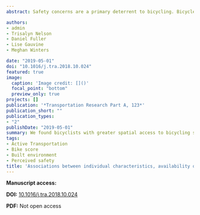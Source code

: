 ```yaml
---
abstract: Safety concerns are a primary deterrent to bicycling. Bicycle infrastructure is both preferred and safer for bicycling. In this paper, we examine the association between availability of bicycle infrastructure and perceptions of bicycling safety amongst over 3000 bicyclists living in six large Canadian and US cities. In three repeat cross-sectional surveys (2012, 2013 and 2014), adults living in Boston, Chicago, New York, Montreal, Toronto, and Vancouver were surveyed about their bicycling habits, safety perceptions, and demographic characteristics as part of the International Bikeshare Impacts on Cycling and Collisions Study (n = 16,864). Participants were assigned a measure for the availability of bicycle infrastructure (a component of Bike Score® called Bike Lane Score, range 0–100) based on their residential postal code. We used weighted multinomial regression models to examine associations between perceived bicycling safety and the availability of bicycle infrastructure, accounting for sociodemographic characteristics, amongst those who report bicycling in the past month (n = 3446; weighted n = 3493). Overall, 57.9% perceived bicycling in their city as safe, 15.1% as neutral, and 27.0% as dangerous. Our model indicates that, within cities, bicyclists with greater bicycle infrastructure availability had improved odds of perceiving bicycling as safe. Specifically, a 10-unit increase in Bike Lane Score was associated with 6% higher odds of a bicyclist perceiving the safety of bicycling as safe compared to neutral. Bicyclists who are male, younger, lower income, have young children, have a high-school education, and bicycle more frequently are predicted to be more likely to perceive bicycling in their city to be safe. These results suggest that increasing the availability of bicycle facilities by expanding bicycling networks may result in increases in perceptions of bicycling safety for existing bicyclists, but also that individual characteristics play a substantial role in bicycling safety perceptions.

authors:
- admin
- Trisalyn Nelson
- Daniel Fuller
- Lise Gauvine
- Meghan Winters

date: "2019-05-01"
doi: "10.1016/j.tra.2018.10.024"
featured: true
image:
  caption: 'Image credit: []()'
  focal_point: "bottom"
  preview_only: true
projects: []
publication: '*Transportation Research Part A, 123*'
publication_short: ""
publication_types:
- "2"
publishDate: "2019-05-01"
summary: We found bicyclists with greater spatial access to bicycling specific infrastructure had a higher likelihood of perceiving bicycling to be safe.
tags:
- Active Transportation
- Bike score
- Built environment
- Perceived safety
title: 'Associations between individual characteristics, availability of bicycle infrastructure, and city-wide safety perceptions of bicycling: a cross-sectional survey of bicyclists in 6 Canadian and U.S. cities'
---
```


**Manuscript access:**

**DOI:** [10.1016/j.tra.2018.10.024](https://doi.org/10.1016/j.tra.2018.10.024)

**PDF:** Not open access 

